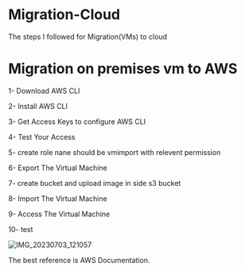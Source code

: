 # Migration-Cloud
The steps I followed for Migration(VMs) to cloud

# Migration on premises vm to AWS

1- Download AWS CLI

2- Install AWS CLI

3- Get Access Keys to configure AWS CLI

4- Test Your Access

5- create role nane should be vmimport with relevent permission

6- Export The Virtual Machine

7- create bucket and upload image in side s3 bucket

8- Import The Virtual Machine 

9- Access The Virtual Machine 

10- test

![IMG_20230703_121057](https://github.com/taniaduggal/Migration-Cloud/assets/103496926/ed160d90-106a-4038-90c5-1aaada214646)


The best reference is AWS Documentation.
